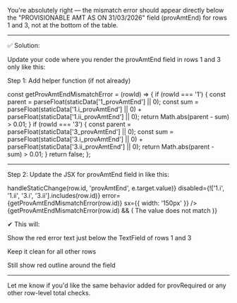 You're absolutely right — the mismatch error should appear directly below the "PROVISIONABLE AMT AS ON 31/03/2026" field (provAmtEnd) for rows 1 and 3, not at the bottom of the table.


---

✅ Solution:

Update your code where you render the provAmtEnd field in rows 1 and 3 only like this:

Step 1: Add helper function (if not already)

const getProvAmtEndMismatchError = (rowId) => {
  if (rowId === '1') {
    const parent = parseFloat(staticData['1_provAmtEnd'] || 0);
    const sum =
      parseFloat(staticData['1.i_provAmtEnd'] || 0) +
      parseFloat(staticData['1.ii_provAmtEnd'] || 0);
    return Math.abs(parent - sum) > 0.01;
  }
  if (rowId === '3') {
    const parent = parseFloat(staticData['3_provAmtEnd'] || 0);
    const sum =
      parseFloat(staticData['3.i_provAmtEnd'] || 0) +
      parseFloat(staticData['3.ii_provAmtEnd'] || 0);
    return Math.abs(parent - sum) > 0.01;
  }
  return false;
};


---

Step 2: Update the JSX for provAmtEnd field in <TableCell> like this:

<TableCell align="right">
  <Box display="flex" flexDirection="column">
    <TextField
      value={staticData[`${row.id}_provAmtEnd`]}
      size="small"
      onChange={(e) => handleStaticChange(row.id, 'provAmtEnd', e.target.value)}
      disabled={!['1.i', '1.ii', '3.i', '3.ii'].includes(row.id)}
      error={getProvAmtEndMismatchError(row.id)}
      sx={{ width: '150px' }}
    />
    {getProvAmtEndMismatchError(row.id) && (
      <Typography fontSize={11} color="error">
        The value does not match
      </Typography>
    )}
  </Box>
</TableCell>

✔ This will:

Show the red error text just below the TextField of rows 1 and 3

Keep it clean for all other rows

Still show red outline around the field



---

Let me know if you'd like the same behavior added for provRequired or any other row-level total checks.

